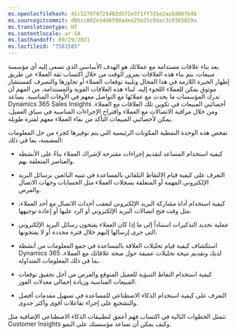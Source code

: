 ```yaml
---
ms.openlocfilehash: 41c527070725482d572e371ff7d1e2aa5d06fb46
ms.sourcegitcommit: d0bcc802e34d8599adee25e25c9dac3c9365829a
ms.translationtype: HT
ms.contentlocale: ar-SA
ms.lasthandoff: 09/29/2021
ms.locfileid: "7581585"
---
```

يعد بناء علاقات مستدامة مع عملائك هو الهدف الأساسي الذي تسعى إليه أي مؤسسة مبيعات. يتم بناء هذه العلاقات بمرور الوقت من خلال اكتساب ثقة العملاء عن طريق إظهار الخبرة اللازمة في هذا المجال وتلبية توقعات العملاء أو تجاوزها والتصرف كمستشار موثوق يمكن للعملاء اللجوء إليه. لبناء هذه العلاقات القوية والمستدامة، من المهم أن تدرك المؤسسات ما يحدث مع عملائها مع التواصل معهم في الأوقات المناسبة. يساعد Dynamics 365 Sales Insights أخصائيي المبيعات في تكوين تلك العلاقات مع العملاء. ومن خلال مراقبة الاتصالات مع العملاء واقتراح الإجراءات المناسبة في سياق العميل، يمكن لأخصائيي المبيعات التأكد من بقاء العملاء معهم لفترة طويلة.

تفحص هذه الوحدة النمطية المكونات الرئيسية التي يتم توفيرها كجزء من حل المعلومات المضمنة، بما في ذلك:

-   كيفية استخدام المساعد لتقديم إجراءات مقترحة لإشراك العملاء بناءً على الأنشطة والعناصر المتعلقة بهم.

-   التعرف على كيفية قيام الالتقاط التلقائي بالمساعدة في تنبيه البائعين برسائل البريد الإلكتروني المهمة أو المتعلقة بسجلات العملاء مثل الحسابات وجهات الاتصال والفرص.

-   كيفية استخدام أداة مشاركة البريد الإلكتروني لتعقب أحداث الاتصال مع أحد العملاء، مثل وقت فتح اتصالات البريد الإلكتروني أو الرد عليها أو إعادة توجيهها.

-   عملية تحديد التذكيرات استناداً إلى ما إذا كان العملاء يفتحون رسائل البريد الإلكتروني التي جرى إرسالها إليهم خلال فترة محددة أو لا يفتحونها.

-   استكشاف كيفية قيام تحليلات العلاقة بالمساعدة في جمع المعلومات من أنشطة Dynamics 365 لديك وتقديم نتيجة تحليلات عميقة حول صحة علاقاتك مع العملاء، بما في ذلك المعلومات المتداولة.

-   كيفية استخدام النقاط التنبؤية للعميل المتوقع والفرص من أجل تحقيق توقعات المبيعات المناسبة وزيادة إجمالي معدلات الفوز.

-   التعرف على كيفية استخدام الذكاء الاصطناعي للمساعدة في تسهيل مقدمات أفضل والتشجيع على إجراء تفاعلات أقوى وأكثر جدوى.

تتمثل الخطوات التالية في اكتساب فهم أعمق لتطبيقات الذكاء الاصطناعي الإضافية مثل Customer Insights وكيف يمكن أن تساعد مؤسستك على النمو.
